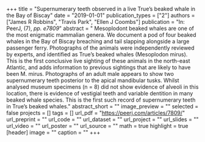 +++
title = "Supernumerary teeth observed in a live True’s beaked whale in the Bay of Biscay"
date = "2019-01-01"
publication_types = ["2"]
authors = ["James R Robbins", "Travis Park", "Ellen J Coombs"]
publication = "In: PeerJ, (7), _pp. e7809_"
abstract = "
Mesoplodont beaked whales are one of the most enigmatic mammalian genera. We document a pod of four beaked whales in the Bay of Biscay breaching and tail slapping alongside a large passenger ferry. Photographs of the animals were independently reviewed by experts, and identified as True’s beaked whales (Mesoplodon mirus). This is the first conclusive live sighting of these animals in the north-east Atlantic, and adds information to previous sightings that are likely to have been M. mirus. Photographs of an adult male appears to show two supernumerary teeth posterior to the apical mandibular tusks. Whilst analysed museum specimens (n = 8) did not show evidence of alveoli in this location, there is evidence of vestigial teeth and variable dentition in many beaked whale species. This is the first such record of supernumerary teeth in True’s beaked whales."
abstract_short = ""
image_preview = ""
selected = false
projects = []
tags = []
url_pdf = "https://peerj.com/articles/7809/"
url_preprint = ""
url_code = ""
url_dataset = ""
url_project = ""
url_slides = ""
url_video = ""
url_poster = ""
url_source = ""
math = true
highlight = true
[header]
image = ""
caption = ""
+++
